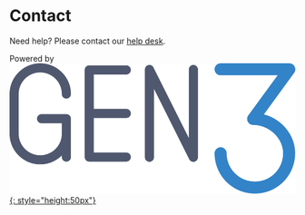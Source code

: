 <!---
hide:
  - navigation
  - toc
--->
# Contact


Need help? Please contact our [help desk](mailto:heal-support@datacommons.io).

Powered by  
[![Gen3_logo](img/gen3.png){: style="height:50px"}](https://ctds.uchicago.edu/gen3)
